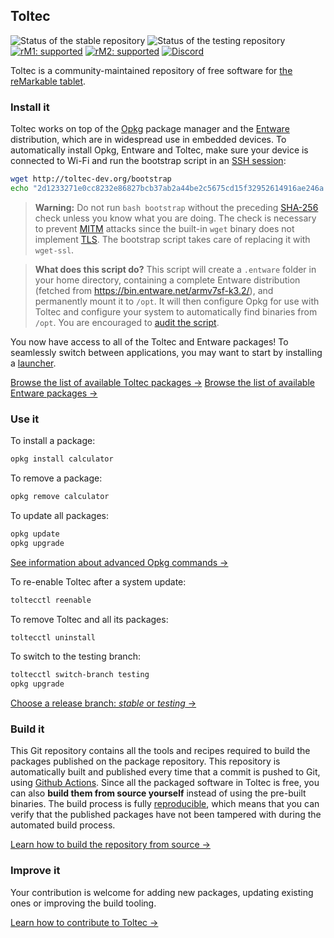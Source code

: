 ## Toltec

![Status of the stable repository](https://github.com/toltec-dev/toltec/workflows/stable/badge.svg)
![Status of the testing repository](https://github.com/toltec-dev/toltec/workflows/testing/badge.svg)
[![rM1: supported](https://img.shields.io/badge/rM1-supported-green)](https://remarkable.com/store/remarkable)
[![rM2: supported](https://img.shields.io/badge/rM2-supported-green)](https://remarkable.com/store/remarkable-2)
[![Discord](https://img.shields.io/discord/385916768696139794.svg?label=reMarkable&logo=discord&logoColor=ffffff&color=7389D8&labelColor=6A7EC2)](https://discord.gg/ATqQGfu)

Toltec is a community-maintained repository of free software for [the reMarkable tablet](https://remarkable.com/).

### Install it

Toltec works on top of the [Opkg](https://code.google.com/archive/p/opkg/) package manager and the [Entware](https://github.com/Entware/Entware) distribution, which are in widespread use in embedded devices.
To automatically install Opkg, Entware and Toltec, make sure your device is connected to Wi-Fi and run the bootstrap script in an [SSH session](https://remarkablewiki.com/tech/ssh):

```sh
wget http://toltec-dev.org/bootstrap
echo "2d1233271e0cc8232e86827bcb37ab2a44be2c5675cd15f32952614916ae246a  bootstrap" | sha256sum --check && bash bootstrap
```

> **Warning:**
> Do not run `bash bootstrap` without the preceding [SHA-256](https://en.wikipedia.org/wiki/SHA-2) check unless you know what you are doing.
> The check is necessary to prevent [MITM](https://en.wikipedia.org/wiki/Man-in-the-middle_attack) attacks since the built-in `wget` binary does not implement [TLS](https://en.wikipedia.org/wiki/Transport_Layer_Security). The bootstrap script takes care of replacing it with `wget-ssl`.

> **What does this script do?**
> This script will create a `.entware` folder in your home directory, containing a complete Entware distribution (fetched from <https://bin.entware.net/armv7sf-k3.2/>), and permanently mount it to `/opt`.
> It will then configure Opkg for use with Toltec and configure your system to automatically find binaries from `/opt`.
> You are encouraged to [audit the script](scripts/bootstrap/bootstrap).

You now have access to all of the Toltec and Entware packages!
To seamlessly switch between applications, you may want to start by installing a [launcher](https://toltec-dev.org/stable#section-launchers).

[Browse the list of available Toltec packages →](https://toltec-dev.org/stable)
[Browse the list of available Entware packages →](https://bin.entware.net/armv7sf-k3.2/Packages.html)

### Use it

To install a package:

```sh
opkg install calculator
```

To remove a package:

```sh
opkg remove calculator
```

To update all packages:

```sh
opkg update
opkg upgrade
```

[See information about advanced Opkg commands →](https://openwrt.org/docs/guide-user/additional-software/opkg)

To re-enable Toltec after a system update:

```sh
toltecctl reenable
```

To remove Toltec and all its packages:

```sh
toltecctl uninstall
```

To switch to the testing branch:

```sh
toltecctl switch-branch testing
opkg upgrade
```

[Choose a release branch: _stable_ or _testing_ →](docs/branches.md)

### Build it

This Git repository contains all the tools and recipes required to build the packages published on the package repository.
This repository is automatically built and published every time that a commit is pushed to Git, using [Github Actions](https://docs.github.com/en/actions).
Since all the packaged software in Toltec is free, you can also **build them from source yourself** instead of using the pre-built binaries.
The build process is fully [reproducible](https://reproducible-builds.org/), which means that you can verify that the published packages have not been tampered with during the automated build process.

[Learn how to build the repository from source →](docs/building.md)

### Improve it

Your contribution is welcome for adding new packages, updating existing ones or improving the build tooling.

[Learn how to contribute to Toltec →](docs/contributing.md)
